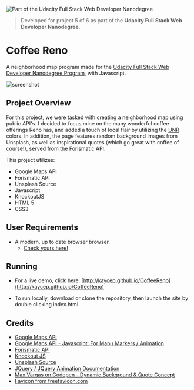 ![Part of the Udacity Full Stack Web Developer Nanodegree](https://img.shields.io/badge/Udacity-Full%20Stack%20Web%20Developer%20Nanodegree-blue.svg)
> Developed for project 5 of 6 as part of the **Udacity Full Stack Web Developer Nanodegree**.

# Coffee Reno
A neighborhood map program made for the [Udacity Full Stack Web Developer Nanodegree Program](https://www.udacity.com/uconnect/intensive/full-stack-web-developer-nanodegree), with Javascript.

![screenshot](https://i.imgur.com/6ey7suP.png)

## Project Overview

For this project, we were tasked with creating a neighborhood map using public API's. I decided to focus mine on the many wonderful coffee offerings Reno has, and added a touch of local flair by utilizing the [UNR](https://www.unr.edu/) colors. In addition, the page features random background images from Unsplash, as well as inspirational quotes (which go great with coffee of course!), served from the Forismatic API.

This project utilizes:

- Google Maps API
- Forismatic API
- Unsplash Source
- Javascript
- KnockoutJS
- HTML 5
- CSS3

## User Requirements
- A modern, up to date browser browser.
  - [Check yours here!](https://www.whatismybrowser.com/)

## Running
- For a live demo, click here: [http://kaycep.github.io/CoffeeReno](http://kaycep.github.io/CoffeeReno)

 - To run locally, download or clone the repository, then launch the site by double clicking index.html.

## Credits
- [Google Maps API](https://developers.google.com/maps/)
- [Google Maps API - Javascript: For Map / Markers / Animation](https://developers.google.com/maps/documentation/javascript/)
- [Forismatic API](https://forismatic.com/en/api/)
- [Knockout JS](http://knockoutjs.com/documentation/introduction.html)
- [Unsplash Source](https://source.unsplash.com/)
- [JQuery / JQuery Animation Documentation](http://api.jquery.com/)
- [Max Vargas on Codepen - Dynamic Background & Quote Concept](https://codepen.io/maxslob/pen/bgbOgV) 
- [Favicon from freefavicon.com](https://www.freefavicon.com/freefavicons/objects/iconinfo/cup-big-flat-152-277132.html)
